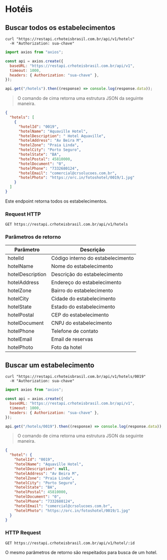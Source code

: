 # Hotéis

## Buscar todos os estabelecimentos

```shell
curl "https://restapi.crhoteisbrasil.com.br/api/v1/hotels"
  -H "Authorization: sua-chave"
```

```javascript
import axios from "axios";

const api = axios.create({
  baseURL: "https://restapi.crhoteisbrasil.com.br/api/v1",
  timeout: 1000,
  headers: { Authorization: "sua-chave" },
});

api.get("/hotels").then((response) => console.log(response.data));
```

> O comando de cima retorna uma estrutura JSON da seguinte maneira.

```json
{
  "hotels": [
    {
      "hotelId": "0019",
      "hotelName": "Aquaville Hotel",
      "hotelDescription": " Hotel Aquaville",
      "hotelAddress": "Av Beira M",
      "hotelZone": "Praia Linda",
      "hotelCity": "Porto Seguro",
      "hotelState": "BA",
      "hotelPostal": 45810000,
      "hotelDocument": "0",
      "hotelPhone": "7332680124",
      "hotelEmail": "comercial@crsolucoes.com.br",
      "hotelPhoto": "https://orc.in/fotoshotel/0019/1.jpg"
    }
  ]
}
```

Este endpoint retorna todos os estabelecimentos.

### Request HTTP

`GET https://restapi.crhoteisbrasil.com.br/api/v1/hotels`

### Parâmetros de retorno

| Parâmetro        | Descrição                         |
| ---------------- | --------------------------------- |
| hotelId          | Código interno do estabelecimento |
| hotelName        | Nome do estabelecimento           |
| hotelDescription | Descrição do estabelecimento      |
| hotelAddress     | Endereço do estabelecimento       |
| hotelZone        | Bairro do estabelecimento         |
| hotelCity        | Cidade do estabelecimento         |
| hotelState       | Estado do estabelecimento         |
| hotelPostal      | CEP do estabelecimento            |
| hotelDocument    | CNPJ do estabelecimento           |
| hotelPhone       | Telefone de contato               |
| hotelEmail       | Email de reservas                 |
| hotelPhoto       | Foto da hotel                     |

## Buscar um estabelecimento

```shell
curl "https://restapi.crhoteisbrasil.com.br/api/v1/hotels/0019"
  -H "Authorization: sua-chave"
```

```javascript
import axios from "axios";

const api = axios.create({
  baseURL: "https://restapi.crhoteisbrasil.com.br/api/v1",
  timeout: 1000,
  headers: { Authorization: "sua-chave" },
});

api.get("/hotels/0019").then((response) => console.log(response.data));
```

> O comando de cima retorna uma estrutura JSON da seguinte maneira.

```json
{
  "hotel": {
    "hotelId": "0019",
    "hotelName": "Aquaville Hotel",
    "hotelDescription": null,
    "hotelAddress": "Av Beira M",
    "hotelZone": "Praia Linda",
    "hotelCity": "Porto Seguro",
    "hotelState": "BA",
    "hotelPostal": 45810000,
    "hotelDocument": "0",
    "hotelPhone": "7332680124",
    "hotelEmail": "comercial@crsolucoes.com.br",
    "hotelPhoto": "https://orc.in/fotoshotel/0019/1.jpg"
  }
}
```

### HTTP Request

`GET https://restapi.crhoteisbrasil.com.br/api/v1/hotel/:id`

O mesmo parâmetros de retorno são respeitados para busca de um hotel.
